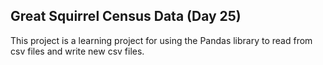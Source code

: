 ## Great Squirrel Census Data (Day 25)
This project is a learning project for using the Pandas library to read from csv files and write new csv files. 
